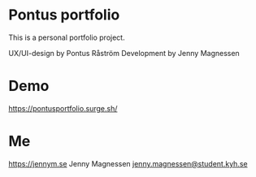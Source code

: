 # Pontus portfolio
This is a personal portfolio project.

UX/UI-design by Pontus Råström
Development by Jenny Magnessen

# Demo
https://pontusportfolio.surge.sh/

# Me
https://jennym.se Jenny Magnessen jenny.magnessen@student.kyh.se
